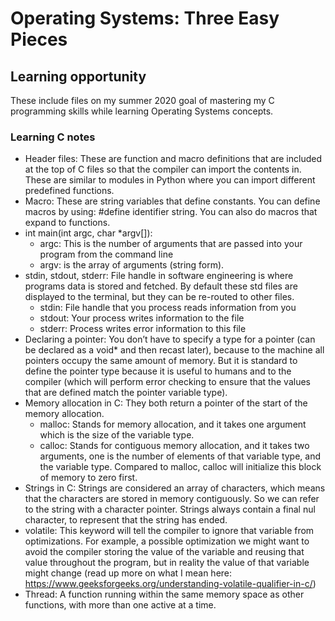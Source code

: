 # Operating Systems: Three Easy Pieces

## Learning opportunity

These include files on my summer 2020 goal of mastering my C programming skills while learning Operating Systems concepts.

### Learning C notes

- Header files: These are function and macro definitions that are included at the top of C files so that the compiler can import the contents in. These are similar to modules in Python where you can import different predefined functions. 
- Macro: These are string variables that define constants. You can define macros by using: #define identifier string. You can also do macros that expand to functions.
- int main(int argc, char *argv[]): 
    - argc: This is the number of arguments that are passed into your program from the command line
    - argv: is the array of arguments (string form).
- stdin, stdout, stderr: File handle in software engineering is where programs data is stored and fetched. By default these std files are displayed to the terminal, but they can be re-routed to other files. 
    - stdin: File handle that you process reads information from you
    - stdout: Your process writes information to the file
    - stderr: Process writes error information to this file
- Declaring a pointer: You don’t have to specify a type for a pointer (can be declared as a void* and then recast later), because to the machine all pointers occupy the same amount of memory. But it is standard to define the pointer type because it is useful to humans and to the compiler (which will perform error checking to ensure that the values that are defined match the pointer variable type).
- Memory allocation in C: They both return a pointer of the start of the memory allocation.
    - malloc: Stands for memory allocation, and it takes one argument which is the size of the variable type.
    - calloc: Stands for contiguous memory allocation, and it takes two arguments, one is the number of elements of that variable type, and the variable type. Compared to malloc, calloc will initialize this block of memory to zero first.
- Strings in C: Strings are considered an array of characters, which means that the characters are stored in memory contiguously. So we can refer to the string with a character pointer. Strings always contain a final nul character, to represent that the string has ended.
- volatile: This keyword will tell the compiler to ignore that variable from optimizations. For example, a possible optimization we might want to avoid the compiler storing the value of the variable and reusing that value throughout the program, but in reality the value of that variable might change (read up more on what I mean here: https://www.geeksforgeeks.org/understanding-volatile-qualifier-in-c/)
- Thread: A function running within the same memory space as other functions, with more than one active at a time.